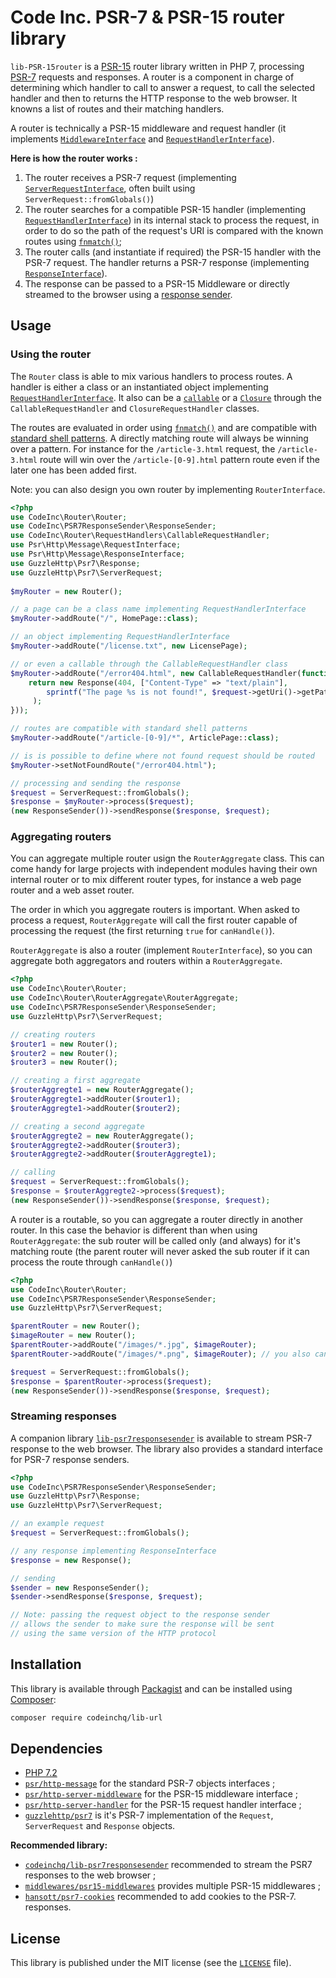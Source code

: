# Code Inc. PSR-7 & PSR-15 router library

`lib-PSR-15router` is a [PSR-15](https://www.php-fig.org/psr/psr-15/) router library written in PHP 7, processing [PSR-7](https://www.php-fig.org/psr/psr-7/) requests and responses. A router is a component in charge of determining which handler to call to answer a request, to call the selected handler and then to returns the HTTP response to the web browser. It knowns a list of routes and their matching handlers. 

A router is technically a PSR-15 middleware and request handler (it implements [`MiddlewareInterface`](https://www.php-fig.org/psr/psr-15/#22-psrhttpservermiddlewareinterface) and [`RequestHandlerInterface`](https://www.php-fig.org/psr/psr-15/#21-psrhttpserverrequesthandlerinterface)).

**Here is how the router works :**
1. The router receives a PSR-7 request (implementing [`ServerRequestInterface`](https://www.php-fig.org/psr/psr-7/#321-psrhttpmessageserverrequestinterface), often built using `ServerRequest::fromGlobals()`)
2. The router searches for a compatible PSR-15 handler (implementing [`RequestHandlerInterface`](https://www.php-fig.org/psr/psr-15/#21-psrhttpserverrequesthandlerinterface)) in its internal stack to process the request, in order to do so the path of the request's URI is compared with the known routes using [`fnmatch()`](http://php.net/manual/fr/function.fnmatch.php);
4. The router calls (and instantiate if required) the PSR-15 handler with the PSR-7 request. The handler returns a PSR-7 response (implementing [`ResponseInterface`](https://www.php-fig.org/psr/psr-7/#33-psrhttpmessageresponseinterface)).
7. The response can be passed to a PSR-15 Middleware or directly streamed to the browser using a [response sender](#streaming-responses).



## Usage

### Using the router

The `Router` class is able to mix various handlers to process routes. A handler is either a class or an instantiated object implementing [`RequestHandlerInterface`](https://www.php-fig.org/psr/psr-15/#21-psrhttpserverrequesthandlerinterface). It also can be a [`callable`](http://php.net/manual/en/language.types.callable.php) or a [`Closure`](http://php.net/manual/fr/class.closure.php) through the `CallableRequestHandler` and `ClosureRequestHandler` classes. 

The routes are evaluated in order using [`fnmatch()`](http://php.net/manual/en/function.fnmatch.php) and are compatible with [standard shell patterns](https://www.gnu.org/software/findutils/manual/html_node/find_html/Shell-Pattern-Matching.html). A directly matching route will always be winning over a pattern. For instance for the `/article-3.html` request,
the `/article-3.html` route will win over the `/article-[0-9].html` pattern route even if the later one has been added first.

Note: you can also design you own router by implementing `RouterInterface`.

```php
<?php
use CodeInc\Router\Router;
use CodeInc\PSR7ResponseSender\ResponseSender;
use CodeInc\Router\RequestHandlers\CallableRequestHandler;
use Psr\Http\Message\RequestInterface;
use Psr\Http\Message\ResponseInterface;
use GuzzleHttp\Psr7\Response;
use GuzzleHttp\Psr7\ServerRequest;
 
$myRouter = new Router();

// a page can be a class name implementing RequestHandlerInterface
$myRouter->addRoute("/", HomePage::class); 

// an object implementing RequestHandlerInterface
$myRouter->addRoute("/license.txt", new LicensePage); 

// or even a callable through the CallableRequestHandler class
$myRouter->addRoute("/error404.html", new CallableRequestHandler(function(RequestInterface $request):ResponseInterface { 
    return new Response(404, ["Content-Type" => "text/plain"], 
        sprintf("The page %s is not found!", $request->getUri()->getPath())
     );
}));

// routes are compatible with standard shell patterns
$myRouter->addRoute("/article-[0-9]/*", ArticlePage::class); 

// is is possible to define where not found request should be routed
$myRouter->setNotFoundRoute("/error404.html");

// processing and sending the response
$request = ServerRequest::fromGlobals();
$response = $myRouter->process($request);
(new ResponseSender())->sendResponse($response, $request);
```

### Aggregating routers

You can aggregate multiple router usign the `RouterAggregate` class. This can come handy for large projects with independent modules having their own internal router or to mix different router types, for instance a web page router and a web asset router.

The order in which you aggregate routers is important. When asked to process a request, `RouterAggregate` will call the first router capable of processing the request (the first returning `true` for `canHandle()`).  

`RouterAggregate` is also a router (implement `RouterInterface`), so you can aggregate both aggregators and routers within a `RouterAggregate`.

```php
<?php
use CodeInc\Router\Router;
use CodeInc\Router\RouterAggregate\RouterAggregate;
use CodeInc\PSR7ResponseSender\ResponseSender;
use GuzzleHttp\Psr7\ServerRequest;

// creating routers 
$router1 = new Router();
$router2 = new Router();
$router3 = new Router();

// creating a first aggregate
$routerAggregte1 = new RouterAggregate();
$routerAggregte1->addRouter($router1);
$routerAggregte1->addRouter($router2);

// creating a second aggregate
$routerAggregte2 = new RouterAggregate();
$routerAggregte2->addRouter($router3);
$routerAggregte2->addRouter($routerAggregte1);

// calling 
$request = ServerRequest::fromGlobals();
$response = $routerAggregte2->process($request);
(new ResponseSender())->sendResponse($response, $request);
```
A router is a routable, so you can aggregate a router directly in another router. In this case the behavior is different than when using `RouterAggregate`: the sub router will be called only (and always) for it's matching route (the parent router will never asked the sub router if it can process the route through `canHandle()`)

```php
<?php 
use CodeInc\Router\Router;
use CodeInc\PSR7ResponseSender\ResponseSender;
use GuzzleHttp\Psr7\ServerRequest;

$parentRouter = new Router();
$imageRouter = new Router();
$parentRouter->addRoute("/images/*.jpg", $imageRouter);
$parentRouter->addRoute("/images/*.png", $imageRouter); // you also can add multiple routes to the same target

$request = ServerRequest::fromGlobals();
$response = $parentRouter->process($request);
(new ResponseSender())->sendResponse($response, $request);
```

### Streaming responses

A companion library [`lib-psr7responsesender`](https://github.com/CodeIncHQ/lib-psr7responsesender) is available to stream PSR-7 response to the web browser. The library also provides a standard interface for PSR-7 response senders.
```php
<?php 
use CodeInc\PSR7ResponseSender\ResponseSender;
use GuzzleHttp\Psr7\Response;
use GuzzleHttp\Psr7\ServerRequest;

// an example request
$request = ServerRequest::fromGlobals();

// any response implementing ResponseInterface
$response = new Response();

// sending 
$sender = new ResponseSender();
$sender->sendResponse($response, $request); 

// Note: passing the request object to the response sender 
// allows the sender to make sure the response will be sent
// using the same version of the HTTP protocol
```

## Installation

This library is available through [Packagist](https://packagist.org/packages/codeinchq/lib-router) and can be installed using [Composer](https://getcomposer.org/): 

```bash
composer require codeinchq/lib-url
```


## Dependencies 

* [PHP 7.2](http://php.net/releases/7_2_0.php)
* [`psr/http-message`](https://packagist.org/packages/psr/http-message) for the standard PSR-7 objects interfaces ;
* [`psr/http-server-middleware`](https://packagist.org/packages/psr/http-server-middleware) for the PSR-15 middleware interface ;
* [`psr/http-server-handler`](https://packagist.org/packages/psr/http-server-handler) for the PSR-15 request handler interface ;
* [`guzzlehttp/psr7`](https://packagist.org/packages/guzzlehttp/psr7) is it's PSR-7 implementation of the `Request`, `ServerRequest` and `Response` objects.

**Recommended library:**
* [`codeinchq/lib-psr7responsesender`](https://packagist.org/packages/codeinchq/lib-psr7responsesender) recommended to stream the PSR7 responses to the web browser ;
* [`middlewares/psr15-middlewares`](https://github.com/middlewares/psr15-middlewares) provides multiple PSR-15 middlewares ;
* [`hansott/psr7-cookies`](https://packagist.org/packages/hansott/psr7-cookies) recommended to add cookies to the PSR-7. responses.


## License 
This library is published under the MIT license (see the [`LICENSE`](https://github.com/codeinchq/lib-gui/blob/master/LICENSE) file).


